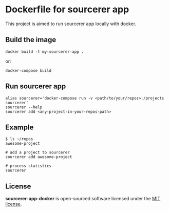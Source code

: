 # Dockerfile for sourcerer app

This project is aimed to run sourcerer app locally with docker.

## Build the image

```
docker build -t my-sourcerer-app .
```

or:

```
docker-compose build
```

## Run sourcerer app

```
alias sourcerer='docker-compose run -v <path/to/your/repos>:/projects sourcerer'
sourcerer --help
sourcerer add <any-project-in-your-repos-path>
```

## Example

```
$ ls ~/repos
awesome-project

# add a project to sourcerer
sourcerer add awesome-project

# process statistics
sourcerer
```

## License

**sourcerer-app-docker** is open-sourced software licensed under the [MIT license](http://opensource.org/licenses/MIT).
